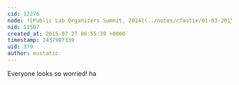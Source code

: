 ```yaml
---
cid: 12276
node: ![Public Lab Organizers Summit, 2014](../notes/cfastie/01-03-2015/public-lab-organizers-summit-2014)
nid: 11507
created_at: 2015-07-27 08:55:39 +0000
timestamp: 1437987339
uid: 379
author: eustatic
---
```


Everyone looks so worried!  ha